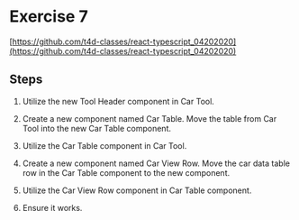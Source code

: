 # Exercise 7

[https://github.com/t4d-classes/react-typescript_04202020](https://github.com/t4d-classes/react-typescript_04202020)

## Steps

1. Utilize the new Tool Header component in Car Tool.

2. Create a new component named Car Table. Move the table from Car Tool into the new Car Table component.

3. Utilize the Car Table component in Car Tool.

4. Create a new component named Car View Row. Move the car data table row in the Car Table component to the new component.

5. Utilize the Car View Row component in Car Table component.

6. Ensure it works.